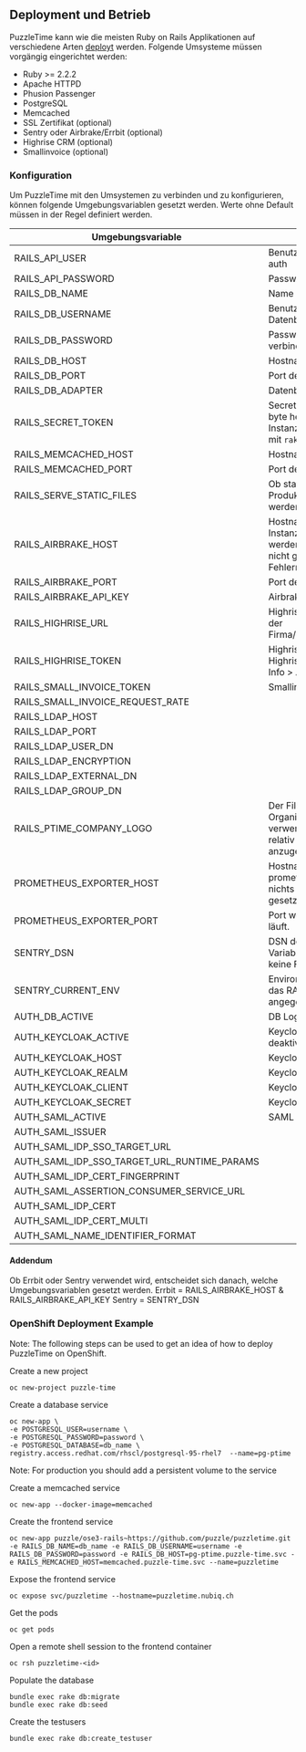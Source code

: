 ## Deployment und Betrieb

PuzzleTime kann wie die meisten Ruby on Rails Applikationen auf verschiedene Arten
[deployt](http://rubyonrails.org/deploy/) werden.
Folgende Umsysteme müssen vorgängig eingerichtet werden:

* Ruby >= 2.2.2
* Apache HTTPD
* Phusion Passenger
* PostgreSQL
* Memcached
* SSL Zertifikat (optional)
* Sentry oder Airbrake/Errbit (optional)
* Highrise CRM (optional)
* Smallinvoice (optional)


### Konfiguration

Um PuzzleTime mit den Umsystemen zu verbinden und zu konfigurieren, können folgende Umgebungsvariablen
gesetzt werden. Werte ohne Default müssen in der Regel definiert werden.

| Umgebungsvariable | Beschreibung | Default |
| --- | --- | --- |
| RAILS_API_USER | Benutzername für API HTTP basic auth | |
| RAILS_API_PASSWORD | Passwort für API HTTP basic auth | |
| RAILS_DB_NAME | Name der Datenbank | `puzzletime_[environment]` |
| RAILS_DB_USERNAME | Benutzername, um auf die Datenbank zu verbinden. | - |
| RAILS_DB_PASSWORD | Passwort, um auf die Datenbank zu verbinden. | - |
| RAILS_DB_HOST | Hostname der Datenbank | 127.0.0.1 |
| RAILS_DB_PORT | Port der Datenbank | - |
| RAILS_DB_ADAPTER | Datenbank adapter | `postgresql` |
| RAILS_SECRET_TOKEN | Secret token für die Sessions (128 byte hex). Muss für jede laufende Instanz eindeutig sein. Generierbar mit `rake secret` | - |
| RAILS_MEMCACHED_HOST | Hostname des Memcache Dienstes | localhost |
| RAILS_MEMCACHED_PORT | Port des Memcache Dienstes  | 11211 |
| RAILS_SERVE_STATIC_FILES | Ob statische Dateien in der Produktivumgebung geserved werden sollen  | false |
| RAILS_AIRBRAKE_HOST | Hostname der Airbrake/Errbit Instanz, an welche Fehler gesendet werden sollen. Falls diese Variable nicht gesetzt ist, werden keine Fehlermeldungen verschickt. | - |
| RAILS_AIRBRAKE_PORT | Port der Airbrake/Errbit Instanz | 443 |
| RAILS_AIRBRAKE_API_KEY | Airbrake API Key der Applikation | - |
| RAILS_HIGHRISE_URL | Highrise App-URL: https://<Name der Firma/Organisation>.highrisehq.com | - |
| RAILS_HIGHRISE_TOKEN | Highrise API Key der Applikation (im Highrise: Account & Settings > My Info > API Token) | - |
| RAILS_SMALL_INVOICE_TOKEN | Smallinvoice API Key der Applikation | - |
| RAILS_SMALL_INVOICE_REQUEST_RATE | | 1 |
| RAILS_LDAP_HOST |  | - |
| RAILS_LDAP_PORT |  | 636 |
| RAILS_LDAP_USER_DN |  | - |
| RAILS_LDAP_ENCRYPTION |  | simple_tls |
| RAILS_LDAP_EXTERNAL_DN |  | - |
| RAILS_LDAP_GROUP_DN |  | - |
| RAILS_PTIME_COMPANY_LOGO | Der Filename / Pfad zum Logo der Organisation, welche Puzzletime verwendet. Der Filename / Pfad ist relativ von `app/assets/images` anzugeben. | 'company_logo.png'
| PROMETHEUS_EXPORTER_HOST | Hostname wo der prometheus_exporter läuft. Schickt nichts wenn diese Variable nicht gesetzt ist. | - |
| PROMETHEUS_EXPORTER_PORT | Port wo der prometheus_exporter läuft. | 9394 |
| SENTRY_DSN | DSN der Sentry Instanz. Falls diese Variable nicht gesetzt ist, werden keine Fehlermeldungen verschickt. | - |
| SENTRY_CURRENT_ENV | Environment für Sentry. Verwendet das RAILS_ENV, falls nichts angegeben wird. | - |
| AUTH_DB_ACTIVE | DB Login aktivieren / deaktivieren. | false |
| AUTH_KEYCLOAK_ACTIVE | Keycloak login aktivieren / deaktivieren. | false |
| AUTH_KEYCLOAK_HOST | Keycloak Host | - |
| AUTH_KEYCLOAK_REALM | Keycloak Realm | - |
| AUTH_KEYCLOAK_CLIENT | Keycloak Client | - |
| AUTH_KEYCLOAK_SECRET | Keycloak Secret | - |
| AUTH_SAML_ACTIVE | SAML login aktivieren / deaktivieren. | false |
| AUTH_SAML_ISSUER | | - |
| AUTH_SAML_IDP_SSO_TARGET_URL | | - |
| AUTH_SAML_IDP_SSO_TARGET_URL_RUNTIME_PARAMS | | - |
| AUTH_SAML_IDP_CERT_FINGERPRINT | | - |
| AUTH_SAML_ASSERTION_CONSUMER_SERVICE_URL | | - |
| AUTH_SAML_IDP_CERT | | - |
| AUTH_SAML_IDP_CERT_MULTI | | - |
| AUTH_SAML_NAME_IDENTIFIER_FORMAT | | - |
#### Addendum
Ob Errbit oder Sentry verwendet wird, entscheidet sich danach, welche Umgebungsvariablen gesetzt werden.
Errbit = RAILS_AIRBRAKE_HOST & RAILS_AIRBRAKE_API_KEY
Sentry = SENTRY_DSN

### OpenShift Deployment Example
Note: The following steps can be used to get an idea of how to deploy PuzzleTime on OpenShift.

Create a new project

    oc new-project puzzle-time

Create a database service

    oc new-app \
    -e POSTGRESQL_USER=username \
    -e POSTGRESQL_PASSWORD=password \
    -e POSTGRESQL_DATABASE=db_name \
    registry.access.redhat.com/rhscl/postgresql-95-rhel7  --name=pg-ptime

Note: For production you should add a persistent volume to the service

Create a memcached service

    oc new-app --docker-image=memcached

Create the frontend service

    oc new-app puzzle/ose3-rails~https://github.com/puzzle/puzzletime.git -e RAILS_DB_NAME=db_name -e RAILS_DB_USERNAME=username -e RAILS_DB_PASSWORD=password -e RAILS_DB_HOST=pg-ptime.puzzle-time.svc -e RAILS_MEMCACHED_HOST=memcached.puzzle-time.svc --name=puzzletime

Expose the frontend service

    oc expose svc/puzzletime --hostname=puzzletime.nubiq.ch

Get the pods

    oc get pods

Open a remote shell session to the frontend container

    oc rsh puzzletime-<id>

Populate the database

    bundle exec rake db:migrate
    bundle exec rake db:seed

Create the testusers

    bundle exec rake db:create_testuser
